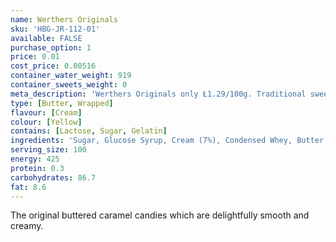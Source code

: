 ```yaml
---
name: Werthers Originals
sku: 'HBG-JR-112-01'
available: FALSE
purchase_option: 1
price: 0.01
cost_price: 0.00516
container_water_weight: 919
container_sweets_weight: 0
meta_description: 'Werthers Originals only Ł1.29/100g. Traditional sweets and more at Humbugs Confectionery Store. Specialists in satisfying your sweet tooth!'
type: [Butter, Wrapped]
flavour: [Cream]
colour: [Yellow]
contains: [Lactose, Sugar, Gelatin]
ingredients: 'Sugar, Glucose Syrup, Cream (7%), Condensed Whey, Butter (4.5%), Cane Sugar Syrup, Salt, Butterfat, Emulsifier: Soya Lecithin, Flavouring'
serving_size: 100
energy: 425
protein: 0.3
carbohydrates: 86.7
fat: 8.6
---
```

The original buttered caramel candies which are delightfully smooth and creamy.